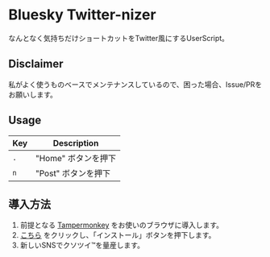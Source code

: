 # Bluesky Twitter-nizer

なんとなく気持ちだけショートカットをTwitter風にするUserScript。

## Disclaimer
私がよく使うものベースでメンテナンスしているので、困った場合、Issue/PRをお願いします。

## Usage
|Key|Description|
|--|--|
|`.`|"Home" ボタンを押下|
|`n`|"Post" ボタンを押下|

## 導入方法

1. 前提となる [Tampermonkey](https://www.tampermonkey.net/) をお使いのブラウザに導入します。
2. [こちら](https://github.com/yanorei32/bluesky-twitternizer/raw/master/bluesky-twitternizer.user.js) をクリックし、「インストール」ボタンを押下します。
3. 新しいSNSでクソツイ™を量産します。
